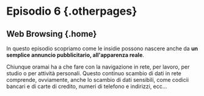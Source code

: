 ---
---

# Episodio 6 {.otherpages}
## Web Browsing {.home}

In questo episodio scopriamo come le insidie possono nascere  anche da <b>un semplice annuncio pubblicitario, all'apparenza reale</b>.

Chiunque oramai ha a che fare con la navigazione in rete, per lavoro, per studio o per attività personali. Questo continuo scambio di dati in rete comprende,  ovviamente, anche lo scambio di dati sensibili, come codicii bancari e di carte di credito, numeri di telefono e indirizzi, ecc...
